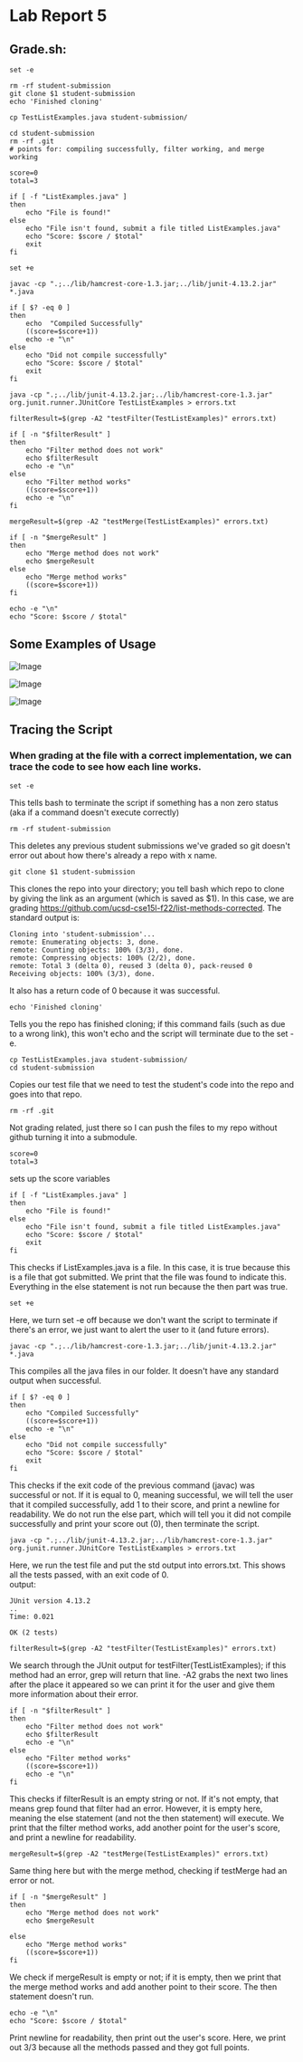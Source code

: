 # Lab Report 5

## Grade.sh: 
```
set -e

rm -rf student-submission
git clone $1 student-submission
echo 'Finished cloning'

cp TestListExamples.java student-submission/

cd student-submission
rm -rf .git
# points for: compiling successfully, filter working, and merge working

score=0
total=3

if [ -f "ListExamples.java" ]
then
    echo "File is found!"
else
    echo "File isn't found, submit a file titled ListExamples.java"
    echo "Score: $score / $total"
    exit
fi

set +e

javac -cp ".;../lib/hamcrest-core-1.3.jar;../lib/junit-4.13.2.jar" *.java

if [ $? -eq 0 ]
then
    echo  "Compiled Successfully"
    ((score=$score+1))
    echo -e "\n"
else   
    echo "Did not compile successfully"
    echo "Score: $score / $total"
    exit
fi

java -cp ".;../lib/junit-4.13.2.jar;../lib/hamcrest-core-1.3.jar" org.junit.runner.JUnitCore TestListExamples > errors.txt

filterResult=$(grep -A2 "testFilter(TestListExamples)" errors.txt)

if [ -n "$filterResult" ]
then
    echo "Filter method does not work"
    echo $filterResult
    echo -e "\n"
else   
    echo "Filter method works"
    ((score=$score+1))
    echo -e "\n"
fi

mergeResult=$(grep -A2 "testMerge(TestListExamples)" errors.txt)

if [ -n "$mergeResult" ]
then
    echo "Merge method does not work"
    echo $mergeResult
else   
    echo "Merge method works"
    ((score=$score+1))
fi

echo -e "\n"
echo "Score: $score / $total"
```

## Some Examples of Usage
![Image](images/report_6_compile_error.png)

![Image](/images/report_6_corrected.png)

![Image](images/report_6_original.png)

## Tracing the Script

### When grading at the file with a correct implementation, we can trace the code to see how each line works. 

```
set -e
```
This tells bash to terminate the script if something has a non zero status (aka if a command doesn't execute correctly)

```
rm -rf student-submission
```
This deletes any previous student submissions we've graded so git doesn't error out about how there's already a repo with x name. 
```
git clone $1 student-submission
```
This clones the repo into your directory; you tell bash which repo to clone by giving the link as an argument (which is saved as $1). In this case, we are grading https://github.com/ucsd-cse15l-f22/list-methods-corrected. 
The standard output is: 
```
Cloning into 'student-submission'...
remote: Enumerating objects: 3, done.
remote: Counting objects: 100% (3/3), done.
remote: Compressing objects: 100% (2/2), done.
remote: Total 3 (delta 0), reused 3 (delta 0), pack-reused 0
Receiving objects: 100% (3/3), done.
```
It also has a return code of 0 because it was successful. 

```
echo 'Finished cloning'
```
Tells you the repo has finished cloning; if this command fails (such as due to a wrong link), this won't echo and the script will terminate due to the set -e. 

```
cp TestListExamples.java student-submission/
cd student-submission
```
Copies our test file that we need to test the student's code into the repo and goes into that repo. 

```
rm -rf .git
```
Not grading related, just there so I can push the files to my repo without github turning it into a submodule.

```
score=0
total=3
```
sets up the score variables

```
if [ -f "ListExamples.java" ]
then
    echo "File is found!"
else
    echo "File isn't found, submit a file titled ListExamples.java"
    echo "Score: $score / $total"
    exit
fi
```
This checks if ListExamples.java is a file. In this case, it is true because this is a file that got submitted. We print that the file was found to indicate this.  
Everything in the else statement is not run because the then part was true. 

```
set +e
```
Here, we turn set -e off because we don't want the script to terminate if there's an error, we just want to alert the user to it (and future errors).

```
javac -cp ".;../lib/hamcrest-core-1.3.jar;../lib/junit-4.13.2.jar" *.java
```
This compiles all the java files in our folder. It doesn't have any standard output when successful. 

```
if [ $? -eq 0 ]
then
    echo "Compiled Successfully"
    ((score=$score+1))
    echo -e "\n"
else   
    echo "Did not compile successfully"
    echo "Score: $score / $total"
    exit
fi
```
This checks if the exit code of the previous command (javac) was successful or not. If it is equal to 0, meaning successful, we will tell the user that it compiled successfully, add 1 to their score, and print a newline for readability. We do not run the else part, which will tell you it did not compile successfully and print your score out (0), then terminate the script. 

```
java -cp ".;../lib/junit-4.13.2.jar;../lib/hamcrest-core-1.3.jar" org.junit.runner.JUnitCore TestListExamples > errors.txt
```
Here, we run the test file and put the std output into errors.txt. This shows all the tests passed, with an exit code of 0.  
output: 
```
JUnit version 4.13.2
..
Time: 0.021

OK (2 tests)
```
```
filterResult=$(grep -A2 "testFilter(TestListExamples)" errors.txt)
```
We search through the JUnit output for testFilter(TestListExamples); if this method had an error, grep will return that line. -A2 grabs the next two lines after the place it appeared so we can print it for the user and give them more information about their error. 
```
if [ -n "$filterResult" ]
then
    echo "Filter method does not work"
    echo $filterResult
    echo -e "\n"
else   
    echo "Filter method works"
    ((score=$score+1))
    echo -e "\n"
fi
```
This checks if filterResult is an empty string or not. If it's not empty, that means grep found that filter had an error. However, it is empty here, meaning the else statement (and not the then statement) will execute. We print that the filter method works, add another point for the user's score, and print a newline for readability. 
```
mergeResult=$(grep -A2 "testMerge(TestListExamples)" errors.txt)
```
Same thing here but with the merge method, checking if testMerge had an error or not. 

```
if [ -n "$mergeResult" ]
then
    echo "Merge method does not work"
    echo $mergeResult

else   
    echo "Merge method works"
    ((score=$score+1))
fi
```
We check if mergeResult is empty or not; if it is empty, then we print that the merge method works and add another point to their score. The then statement doesn't run. 

```
echo -e "\n"
echo "Score: $score / $total"
```
Print newline for readability, then print out the user's score. Here, we print out 3/3 because all the methods passed and they got full points. 